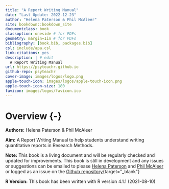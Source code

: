 ```yaml
--- 
title: "A Report Writing Manual"
date: "Last Update: 2022-12-23"
author: "Helena Paterson & Phil McAleer" 
site: bookdown::bookdown_site
documentclass: book
classoption: oneside # for PDFs
geometry: margin=1in # for PDFs
bibliography: [book.bib, packages.bib]
csl: include/apa.csl
link-citations: yes
description: | # edit
  A Report Writing Manual
url: https://psyteachr.github.io 
github-repo: psyteachr 
cover-image: images/logos/logo.png 
apple-touch-icon: images/logos/apple-touch-icon.png 
apple-touch-icon-size: 180
favicon: images/logos/favicon.ico 
---
```




# Overview {-}


**Authors:** Helena Paterson & Phil McAleer

**Aim:** A Report Writing Manual to help students understand writing quantitative reports in Research Methods.

**Note:** This book is a living document and will be regularly checked and updated for improvements. This book is still in development and any issues or suggestions can be emailed to please [Helena Paterson](mailto:helena.paterson@glasgow.ac.uk) and [Phil McAleer](mailto:philip.mcaleer@glasgow.ac.uk) or logged as an issue on the [Github repository](https://github.com/philmcaleer/ReportWritingBook){target="_blank"}

**R Version:** This book has been written with R version 4.1.1 (2021-08-10)


